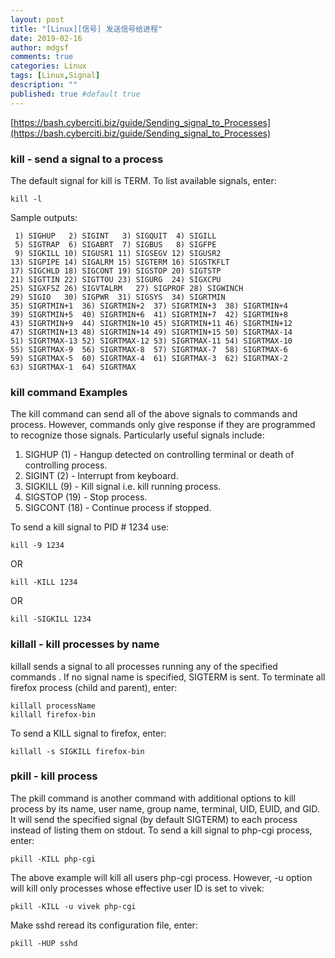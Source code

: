 ```yaml
---
layout: post
title: "[Linux][信号] 发送信号给进程"
date: 2019-02-16
author: mdgsf
comments: true
categories: Linux
tags: [Linux,Signal]
description: ""
published: true #default true
---
```


[https://bash.cyberciti.biz/guide/Sending_signal_to_Processes](https://bash.cyberciti.biz/guide/Sending_signal_to_Processes)


### kill - send a signal to a process

The default signal for kill is TERM. To list available signals, enter:

```
kill -l
```

Sample outputs:

```
 1) SIGHUP	 2) SIGINT	 3) SIGQUIT	 4) SIGILL
 5) SIGTRAP	 6) SIGABRT	 7) SIGBUS	 8) SIGFPE
 9) SIGKILL	10) SIGUSR1	11) SIGSEGV	12) SIGUSR2
13) SIGPIPE	14) SIGALRM	15) SIGTERM	16) SIGSTKFLT
17) SIGCHLD	18) SIGCONT	19) SIGSTOP	20) SIGTSTP
21) SIGTTIN	22) SIGTTOU	23) SIGURG	24) SIGXCPU
25) SIGXFSZ	26) SIGVTALRM	27) SIGPROF	28) SIGWINCH
29) SIGIO	30) SIGPWR	31) SIGSYS	34) SIGRTMIN
35) SIGRTMIN+1	36) SIGRTMIN+2	37) SIGRTMIN+3	38) SIGRTMIN+4
39) SIGRTMIN+5	40) SIGRTMIN+6	41) SIGRTMIN+7	42) SIGRTMIN+8
43) SIGRTMIN+9	44) SIGRTMIN+10	45) SIGRTMIN+11	46) SIGRTMIN+12
47) SIGRTMIN+13	48) SIGRTMIN+14	49) SIGRTMIN+15	50) SIGRTMAX-14
51) SIGRTMAX-13	52) SIGRTMAX-12	53) SIGRTMAX-11	54) SIGRTMAX-10
55) SIGRTMAX-9	56) SIGRTMAX-8	57) SIGRTMAX-7	58) SIGRTMAX-6
59) SIGRTMAX-5	60) SIGRTMAX-4	61) SIGRTMAX-3	62) SIGRTMAX-2
63) SIGRTMAX-1	64) SIGRTMAX	
```

### kill command Examples

The kill command can send all of the above signals to commands and process. However, commands only give response if they are programmed to recognize those signals. Particularly useful signals include:

1. SIGHUP (1) - Hangup detected on controlling terminal or death of controlling process.
2. SIGINT (2) - Interrupt from keyboard.
3. SIGKILL (9) - Kill signal i.e. kill running process.
4. SIGSTOP (19) - Stop process.
5. SIGCONT (18) - Continue process if stopped.

To send a kill signal to PID # 1234 use:

```
kill -9 1234
```

OR

```
kill -KILL 1234
```

OR

```
kill -SIGKILL 1234
```

### killall - kill processes by name

killall sends a signal to all processes running any of the specified commands . If no signal name is specified, SIGTERM is sent. To terminate all firefox process (child and parent), enter:

```
killall processName
killall firefox-bin
```

To send a KILL signal to firefox, enter:

```
killall -s SIGKILL firefox-bin
```

### pkill - kill process

The pkill command is another command with additional options to kill process by its name, user name, group name, terminal, UID, EUID, and GID. It will send the specified signal (by default SIGTERM) to each process instead of listing them on stdout. To send a kill signal to php-cgi process, enter:

```
pkill -KILL php-cgi
```

The above example will kill all users php-cgi process. However, -u option will kill only processes whose effective user ID is set to vivek:

```
pkill -KILL -u vivek php-cgi
```

Make sshd reread its configuration file, enter:

```
pkill -HUP sshd
```


